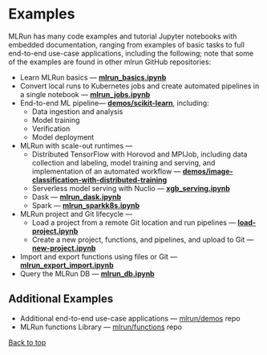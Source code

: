 <a id="top"></a>
# Examples

MLRun has many code examples and tutorial Jupyter notebooks with embedded documentation, ranging from examples of basic tasks to full end-to-end use-case applications, including the following; note that some of the examples are found in other mlrun GitHub repositories:

- Learn MLRun basics &mdash; [**mlrun_basics.ipynb**](https://github.com/mlrun/mlrun/tree/master/examples/mlrun_basics.ipynb)
- Convert local runs to Kubernetes jobs and create automated pipelines in a single notebook &mdash; [**mlrun_jobs.ipynb**](https://github.com/mlrun/mlrun/tree/master/examples/mlrun_jobs.ipynb)
- End-to-end ML pipeline&mdash; [**demos/scikit-learn**](https://github.com/mlrun/demos/tree/master/scikit-learn-pipeline), including:
  - Data ingestion and analysis 
  - Model training
  - Verification
  - Model deployment
- MLRun with scale-out runtimes &mdash;
  - Distributed TensorFlow with Horovod and MPIJob, including data collection and labeling, model training and serving, and implementation of an automated workflow &mdash; [**demos/image-classification-with-distributed-training**](https://github.com/mlrun/demos/tree/master/image-classification-with-distributed-training)
  - Serverless model serving with Nuclio &mdash; [**xgb_serving.ipynb**](https://github.com/mlrun/mlrun/tree/master/examples/xgb_serving.ipynb)
  - Dask &mdash; [**mlrun_dask.ipynb**](https://github.com/mlrun/mlrun/tree/master/examples/mlrun_dask.ipynb)
  - Spark &mdash; [**mlrun_sparkk8s.ipynb**](https://github.com/mlrun/mlrun/tree/master/examples/mlrun_sparkk8s.ipynb)
- MLRun project and Git lifecycle &mdash;
  - Load a project from a remote Git location and run pipelines &mdash; [**load-project.ipynb**](https://github.com/mlrun/mlrun/tree/master/examples/load-project.ipynb)
  - Create a new project, functions, and pipelines, and upload to Git &mdash; [**new-project.ipynb**](https://github.com/mlrun/mlrun/tree/master/examples/new-project.ipynb)
- Import and export functions using files or Git &mdash; [**mlrun_export_import.ipynb**](https://github.com/mlrun/mlrun/tree/master/examples/mlrun_export_import.ipynb)
- Query the MLRun DB &mdash; [**mlrun_db.ipynb**](https://github.com/mlrun/mlrun/tree/master/examples/mlrun_db.ipynb)

<a id="additional-examples"></a>
## Additional Examples

- Additional end-to-end use-case applications &mdash; [mlrun/demos](https://github.com/mlrun/demos) repo
- MLRun functions Library &mdash; [mlrun/functions](https://github.com/mlrun/functions) repo 

[Back to top](#top)
